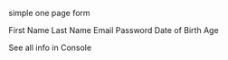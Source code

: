 simple one page form 


First Name
Last Name
Email
Password
Date of Birth
Age

See all info in Console
